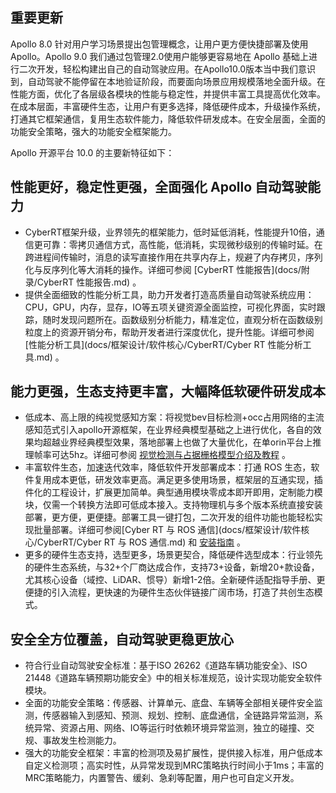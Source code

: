 ## 重要更新

Apollo 8.0 针对用户学习场景提出包管理概念，让用户更方便快捷部署及使用Apollo。Apollo 9.0 我们通过包管理2.0使用户能够更容易地在 Apollo 基础上进行二次开发，轻松构建出自己的自动驾驶应用。在Apollo10.0版本当中我们意识到，自动驾驶不能停留在本地验证阶段，而要面向场景应用规模落地全面升级。在性能方面，优化了各层级各模块的性能与稳定性，并提供丰富工具提高优化效率。在成本层面，丰富硬件生态，让用户有更多选择，降低硬件成本，升级操作系统，打通其它框架通信，复用生态软件能力，降低软件研发成本。在安全层面，全面的功能安全策略，强大的功能安全框架能力。

Apollo 开源平台 10.0 的主要新特征如下：

## 性能更好，稳定性更强，全面强化 Apollo 自动驾驶能力

- CyberRT框架升级，业界领先的框架能力，低时延低消耗，性能提升10倍，通信更可靠：零拷贝通信方式，高性能，低消耗，实现微秒级别的传输时延。在跨进程间传输时，消息的读写直接作用在共享内存上，规避了内存拷贝，序列化与反序列化等大消耗的操作。详细可参阅 [CyberRT 性能报告](docs/附录/CyberRT 性能报告.md) 。
- 提供全面细致的性能分析工具，助力开发者打造高质量自动驾驶系统应用：CPU，GPU，内存，显存，IO等五项关键资源全面监控，可视化界面，实时跟踪，随时发现问题所在。函数级别分析能力，精准定位，直观分析在函数级别粒度上的资源开销分布，帮助开发者进行深度优化，提升性能。详细可参阅 [性能分析工具](docs/框架设计/软件核心/CyberRT/Cyber RT 性能分析工具.md) 。

## 能力更强，生态支持更丰富，大幅降低软硬件研发成本

- 低成本、高上限的纯视觉感知方案：将视觉bev目标检测+occ占用网络的主流感知范式引入apollo开源框架，在业界经典模型基础之上进行优化，各自的效果均超越业界经典模型效果，落地部署上也做了大量优化，在单orin平台上推理帧率可达5hz。详细可参阅 [视觉检测与占据栅格模型介绍及教程](docs/应用实践/开发调试教程/Apollo感知实践/感知模型部署训练/视觉检测与占据栅格模型介绍及教程.md) 。
- 丰富软件生态，加速迭代效率，降低软件开发部署成本：打通 ROS 生态，软件复用成本更低，研发效率更高。满足更多使用场景，框架层的互通实现，插件化的工程设计，扩展更加简单。典型通用模块零成本即开即用，定制能力模块，仅需一个转换方法即可低成本接入。支持物理机与多个版本系统直接安装部署，更方便，更便捷。部署工具一键打包，二次开发的组件功能也能轻松实现批量部署。详细可参阅[Cyber RT 与 ROS 通信](docs/框架设计/软件核心/CyberRT/Cyber RT 与 ROS 通信.md) 和 [安装指南](docs/安装指南/安装指南.md) 。
- 更多的硬件生态支持，选型更多，场景更契合，降低硬件选型成本：行业领先的硬件生态系统，与32+个厂商达成合作，支持73+设备，新增20+款设备，尤其核心设备（域控、LiDAR、惯导）新增1-2倍。全新硬件适配指导手册、更便捷的引入流程，更快速的为硬件生态伙伴链接广阔市场，打造了共创生态模式。

## 安全全方位覆盖，自动驾驶更稳更放心

- 符合行业自动驾驶安全标准：基于ISO 26262《道路车辆功能安全》、ISO 21448《道路车辆预期功能安全》中的相关标准规范，设计实现功能安全软件模块。
- 全面的功能安全策略：传感器、计算单元、底盘、车辆等全部相关硬件安全监测，传感器输入到感知、预测、规划、控制、底盘通信，全链路异常监测，系统异常、资源占用、网络、IO等运行时依赖环境异常监测，独立的碰撞、交规、事故发生检测能力。
- 强大的功能安全框架：丰富的检测项及易扩展性，提供接入标准，用户低成本自定义检测项；高实时性，从异常发现到MRC策略执行时间小于1ms；丰富的MRC策略能力，内置警告、缓刹、急刹等配置，用户也可自定义开发。
